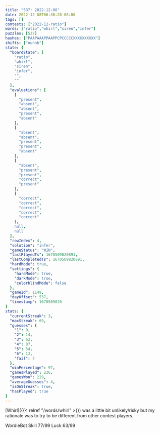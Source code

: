 ```yaml
---
title: "537: 2022-12-08"
date: 2022-12-08T06:30:20-08:00
tags: []
contests: ["2022-12-ratio"]
words: ["ratio","whirl","siren","infer"]
puzzles: [537]
hashes: ["PAAPAAAPPAAPPCPCCCCCXXXXXXXXXX"]
shifts: ["ounnb"]
state: {
  "boardState": [
    "ratio",
    "whirl",
    "siren",
    "infer",
    "",
    ""
  ],
  "evaluations": [
    [
      "present",
      "absent",
      "absent",
      "present",
      "absent"
    ],
    [
      "absent",
      "absent",
      "present",
      "present",
      "absent"
    ],
    [
      "absent",
      "present",
      "present",
      "correct",
      "present"
    ],
    [
      "correct",
      "correct",
      "correct",
      "correct",
      "correct"
    ],
    null,
    null
  ],
  "rowIndex": 4,
  "solution": "infer",
  "gameStatus": "WIN",
  "lastPlayedTs": 1670509820891,
  "lastCompletedTs": 1670509820891,
  "hardMode": true,
  "settings": {
    "hardMode": true,
    "darkMode": true,
    "colorblindMode": false
  },
  "gameId": 1149,
  "dayOffset": 537,
  "timestamp": 1670509820
}
stats: {
  "currentStreak": 3,
  "maxStreak": 69,
  "guesses": {
    "1": 0,
    "2": 14,
    "3": 62,
    "4": 87,
    "5": 54,
    "6": 12,
    "fail": 7
  },
  "winPercentage": 97,
  "gamesPlayed": 236,
  "gamesWon": 229,
  "averageGuesses": 4,
  "isOnStreak": true,
  "hasPlayed": true
}
---
```

<!-- more -->
[Whirl]({{< relref "/words/whirl" >}}) was a little bit unlikely/risky but my rationale was to try to be different from other contest players. 

WordleBot
Skill 77/99
Luck 63/99
